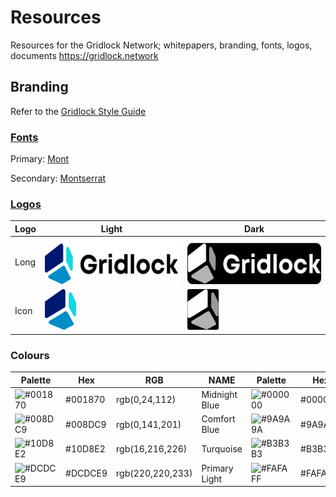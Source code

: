 # Resources
Resources for the Gridlock Network; whitepapers, branding, fonts, logos, documents https://gridlock.network

## Branding


Refer to the [Gridlock Style Guide](https://github.com/GridlockNetwork/Resources/blob/master/documentation/GridlockBranding.pdf)

### [Fonts](https://github.com/gridlocknetwork/Resources/tree/master/fonts)
Primary: [Mont](/fonts/mont)

Secondary: [Montserrat](/fonts/montserrat)

### [Logos](https://github.com/GridlockNetwork/Resources/tree/master/logos)
|Logo|Light|Dark|
|---|---|---|
Long | <img src="https://github.com/GridlockNetwork/Resources/blob/master/logos/png/gridlock_main_logo.png" width="248" height="74" /> | <img src="https://github.com/GridlockNetwork/Resources/blob/master/logos/png/gridlock_knockout_logo_background.png" width="248" height="74" />
Icon | <img src="https://github.com/GridlockNetwork/Resources/blob/master/logos/png/gridlock_icon.png" width="50" height="65" />| <img src="https://github.com/GridlockNetwork/Resources/blob/master/logos/png/gridlock_knockout_icon_background.png" width="50" height="65" />


### Colours

| Palette | Hex     | RGB     | NAME        | Palette            | Hex                | RGB     | NAME                   |
|---------|---------|---------|-------------|--------------------|--------------------|---------|------------------------|
| ![#001870](https://placehold.it/15/001870/000000?text=+)            | #001870  |     rgb(0,24,112)     | Midnight Blue         | ![#000000](https://placehold.it/15/000000/000000?text=+) | #000000 |     rgb(0,0,0)| Black  | 
| ![#008DC9](https://placehold.it/15/008DC9/000000?text=+)           | #008DC9    |     rgb(0,141,201)        | Comfort Blue        | ![#9A9A9A](https://placehold.it/15/9A9A9A/000000?text=+) | #9A9A9A |     rgb(154,154,154)| Dark Grey    |
| ![#10D8E2](https://placehold.it/15/10D8E2/000000?text=+)            | #10D8E2    |     rgb(16,216,226)        | Turquoise      | ![#B3B3B3](https://placehold.it/15/B3B3B3/000000?text=+) | #B3B3B3 |     rgb(179,179,179)| Grey       |
| ![#DCDCE9](https://placehold.it/15/DCDCE9/000000?text=+) | #DCDCE9 |     rgb(220,220,233)| Primary Light| ![#FAFAFF](https://placehold.it/15/FAFAFF/000000?text=+)            | #FAFAFF            |     rgb(250,250,255)| Ghost White  |
